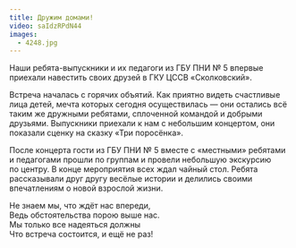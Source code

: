 ```yaml
---
title: Дружим домами!
video: saIdzRPdN44
images:
  - 4248.jpg
---
```


Наши ребята-выпускники и их педагоги из ГБУ ПНИ № 5 впервые приехали навестить своих друзей в ГКУ ЦССВ «Сколковский».

<!--more-->
Встреча началась с горячих объятий. Как приятно видеть счастливые лица детей, мечта которых сегодня осуществилась —
они остались всё таким же дружными ребятами, сплоченной командой и добрыми друзьями. Выпускники приехали к нам
с небольшим концертом, они показали сценку на сказку «Три поросёнка».

После концерта гости из ГБУ ПНИ № 5 вместе с «местными» ребятами и педагогами прошли по группам и провели небольшую
экскурсию по центру. В конце мероприятия всех ждал чайный стол. Ребята рассказывали друг другу весёлые истории
и делились своими впечатлениям о новой взрослой жизни.

Не знаем мы, что ждёт нас впереди,  
Ведь обстоятельства порою выше нас.  
Мы только все надеяться должны  
Что встреча состоится, и ещё не раз!
